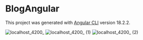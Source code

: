 # BlogAngular

This project was generated with [Angular CLI](https://github.com/angular/angular-cli) version 18.2.2.


![localhost_4200_](https://github.com/user-attachments/assets/486469a9-6b81-4fce-b592-85c73ec22345)
![localhost_4200_ (1)](https://github.com/user-attachments/assets/93e043ac-8610-4db0-b815-1862009ccad7)
![localhost_4200_ (2)](https://github.com/user-attachments/assets/5bba337d-6d4e-43b1-b936-e0b67bba98be)
